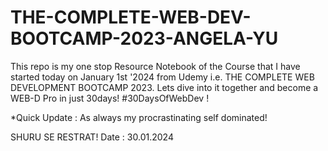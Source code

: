 # THE-COMPLETE-WEB-DEV-BOOTCAMP-2023-ANGELA-YU
This repo is my one stop Resource Notebook of the Course that I have started today on January 1st '2024 from Udemy i.e. THE COMPLETE WEB DEVELOPMENT BOOTCAMP 2023. Lets dive into it together and become a WEB-D Pro in just 30days! #30DaysOfWebDev !

*Quick Update : As always my procrastinating self dominated!

SHURU SE RESTRAT! 
Date : 30.01.2024
